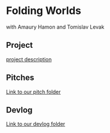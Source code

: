 # Folding Worlds 
with Amaury Hamon and Tomislav Levak

## Project

[project description](/project.md/)

## Pitches

[Link to our pitch folder](/Pitches/)

## Devlog

[Link to our devlog folder](/Devlog/)